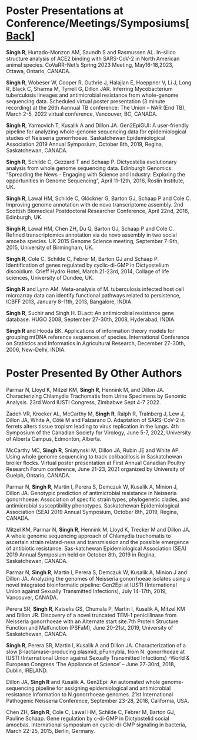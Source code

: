 # Poster Presentations at Conference/Meetings/Symposiums[[Back](../index.md)]

**Singh R**, Hurtado-Monzon AM, Saundh S and Rasmussen AL. In-silico structure analysis of ACE2 binding with SARS-CoV-2 in North American animal species. CoVaRR-Net’s Spring 2023 Meeting, May16-18,2023, Ottawa, Ontario, CANADA.

**Singh R**, Wobeser W, Cooper R, Guthrie J, Halajian E, Hoeppner V, Li J, Long R, Black C, Sharma M, Tyrrell G, Dillon JAR. Inferring Mycobacterium tuberculosis lineages and antimicrobial resistance from whole-genome sequencing data. Scheduled virtual poster presentation (3 minute recording) at the 26th Aannual TB conference: The Union – NAR (End TB), March 2-5, 2022 virtual conference, Vancouver, BC, CANADA.

**Singh R**, Yarmovich T, Kusalik A and Dillon JA. Gen2EpiGUI: A user-friendly pipeline for analyzing whole-genome sequencing data for epidemiological studies of Neisseria gonorrhoeae. Saskatchewan Epidemiological Association 2019 Annual Symposium, October 8th, 2019, Regina, Saskatchewan, CANADA. 

**Singh R**, Schilde C, Gezzard T and Schaap P. Dictyostelia evolutionary analysis from whole genome sequencing data. Edinburgh Genomics: “Spreading the News - Engaging with Science and Industry: Exploring the opportunities in Genome Sequencing”, April 11-12th, 2016, Roslin Institute, UK.

**Singh R**, Lawal HM, Schilde C, Glöckner G, Barton GJ, Schaap P and Cole C. Improving genome annotation with de novo transcriptome assembly. 2nd Scottish Biomedical Postdoctoral Researcher Conference, April 22nd, 2016, Edinburgh, UK.

**Singh R**, Lawal HM, Chen ZH, Du Q, Barton GJ, Schaap P and Cole C. Refined transcriptomics annotation via de novo assembly in two social amoeba species. UK 2015 Genome Science meeting, September 7-9th, 2015, University of Birmingham, UK.

**Singh R**, Cole C, Schilde C, Febrer M, Barton GJ and Schaap P. Identification of genes regulated by cyclic-di-GMP in Dictyostelium discoidium. Crieff Hydro Hotel, March 21-23rd, 2014, Collage of life sciences, University of Dundee, UK.

**Singh R** and Lynn AM. Meta-analysis of M. tuberculosis infected host cell microarray data can identify functional pathways related to persistence, ICBFF 2013, January 8-11th, 2013, Bangalore, INDIA.

**Singh R**, Suchir and Singh H. DLact: An antimicrobial resistance gene database. HUGO 2008, September 27-30th, 2008, Hyderabad, INDIA.

**Singh R** and Hooda BK. Applications of information theory models for grouping mtDNA reference sequences of species. International Conference on Statistics and Informatics in Agricultural Research, December 27-30th, 2006, New-Delhi, INDIA.

# Poster Presented By Other Authors

Parmar N,  Lloyd K, Mitzel KM, **Singh R**, Hennink M, and Dillon JA. Characterizing Chlamydia Trachomatis from Urine Specimens by Genomic Analysis. 23rd Word IUSTI Congress, Zimbabwe Sept 4-7 2022.	

Zadeh VR, Kroeker AL, McCarthy M, **Singh R**, Ralph R, Tralnberg J, Lew J, Dillon JA, White A, Côté M and  Falzarano D. Adaptation of SARS-CoV-2 in ferrets alters tissue tropism leading to virus replication in the lungs. 4th Symposium of the Canadian Society for Virology, June 5-7, 2022, University of Alberta Campus, Edmonton, Alberta.

McCarthy MC, **Singh R**, Sniatynski M, Dillon JA, Rubin JE and White AP. Using whole genome sequencing to track colibacillosis in Saskatchewan broiler flocks. Virtual poster presentation at First Annual Canadian Poultry Research Forum conference, June 21-23, 2021 organized by University of Guelph, Ontario, CANADA. 

Parmar N, **Singh R**, Martin I, Perera S, Demczuk W, Kusalik A, Minion J, Dillon JA. Genotypic prediction of antimicrobial resistance in Neisseria gonorrhoeae: Association of specific strain types, phylogenetic clades, and antimicrobial susceptibility phenotypes. Saskatchewan Epidemiological Association (SEA) 2019 Annual Symposium, October 8th, 2019, Regina, CANADA.

Mitzel KM, Parmar N, **Singh R**, Hennink M, Lloyd K, Trecker M and Dillon JA. A whole genome sequencing approach of Chlamydia trachomatis to ascertain strain related-ness and transmission and the possible emergence of antibiotic resistance. Sas-katchewan Epidemiological Association (SEA) 2019 Annual Symposium held on October 8th, 2019 in Regina, Saskatchewan, CANADA. 

Parmar N, **Singh R**, Martin I, Perera S, Demczuk W, Kusalik A, Minion J and Dillon JA. Analyzing the genomes of Neisseria gonorrhoeae isolates using a novel integrated bioinformatic pipeline: Gen2Epi at IUSTI (International Union against Sexually Transmitted Infections), July 14-17th, 2019, Vancouver, CANADA.

Perera SR, **Singh R**, Katselis GS, Chumala P, Martin I, Kusalik A, Mitzel KM and Dillon JR. Discovery of a novel truncated TEM-1 penicillinase from Neisseria gonorrhoeae with an Alternate start site.7th Protein Structure Function and Malfunction (PSFaM), June 20-21st, 2019, University of Saskatchewan, CANADA.

**Singh R**, Perera SR, Martin I, Kusalik A and Dillon JA. Characterization of a slow β-lactamase-producing plasmid, pFunnybla, from N. gonorrhoeae at IUSTI (International Union against Sexually Transmitted Infections) -World & European Congress ‘The Appliance of Science’ – June 27-30rd, 2018, Dublin, IRELAND.

Dillon JA, **Singh R** and Kusalik A. Gen2Epi: An automated whole genome-sequencing pipeline for assigning epidemiological and antimicrobial resistance information to N.gonorrhoeae genomes. 21st International Pathogenic Neisseria Conference, September 23-28, 2018, California, USA.

Chen ZH, **Singh R**, Cole C, Lawal HM, Schilde C, Febrer M, Barton GJ, Pauline Schaap. Gene regulation by c-di-GMP in Dictyostelid social amoebas. International symposium on cyclic-di-GMP signaling in bacteria, March 22-25, 2015, Berlin, Germany.
